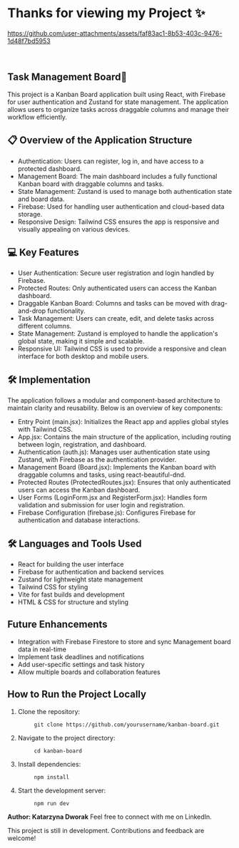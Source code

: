 # Thanks for viewing my Project ✨

https://github.com/user-attachments/assets/faf83ac1-8b53-403c-9476-1d48f7bd5953

<br />

## Task Management Board📝
This project is a Kanban Board application built using React, with Firebase for user authentication and Zustand for state management. The application allows users to organize tasks across draggable columns and manage their workflow efficiently.

## 📋 Overview of the Application Structure
* Authentication: Users can register, log in, and have access to a protected dashboard.
* Management Board: The main dashboard includes a fully functional Kanban board with draggable columns and tasks.
* State Management: Zustand is used to manage both authentication state and board data.
* Firebase: Used for handling user authentication and cloud-based data storage.
* Responsive Design: Tailwind CSS ensures the app is responsive and visually appealing on various devices.

## 💻 Key Features
* User Authentication: Secure user registration and login handled by Firebase.
* Protected Routes: Only authenticated users can access the Kanban dashboard.
* Draggable Kanban Board: Columns and tasks can be moved with drag-and-drop functionality.
* Task Management: Users can create, edit, and delete tasks across different columns.
* State Management: Zustand is employed to handle the application's global state, making it simple and scalable.
* Responsive UI: Tailwind CSS is used to provide a responsive and clean interface for both desktop and mobile users.

## 🛠️ Implementation
The application follows a modular and component-based architecture to maintain clarity and reusability. Below is an overview of key components:
* Entry Point (main.jsx): Initializes the React app and applies global styles with Tailwind CSS.
* App.jsx: Contains the main structure of the application, including routing between login, registration, and dashboard.
* Authentication (auth.js): Manages user authentication state using Zustand, with Firebase as the authentication provider.
* Management Board (Board.jsx): Implements the Kanban board with draggable columns and tasks, using react-beautiful-dnd.
* Protected Routes (ProtectedRoutes.jsx): Ensures that only authenticated users can access the Kanban dashboard.
* User Forms (LoginForm.jsx and RegisterForm.jsx): Handles form validation and submission for user login and registration.
* Firebase Configuration (firebase.js): Configures Firebase for authentication and database interactions.

## 🛠️ Languages and Tools Used
* React for building the user interface
* Firebase for authentication and backend services
* Zustand for lightweight state management
* Tailwind CSS for styling
* Vite for fast builds and development
* HTML & CSS for structure and styling

## Future Enhancements
* Integration with Firebase Firestore to store and sync Management board data in real-time
* Implement task deadlines and notifications
* Add user-specific settings and task history
* Allow multiple boards and collaboration features

## How to Run the Project Locally
1. Clone the repository:

            git clone https://github.com/yourusername/kanban-board.git

2. Navigate to the project directory:

            cd kanban-board

3. Install dependencies:

            npm install

4. Start the development server:

            npm run dev

**Author: Katarzyna Dworak**
Feel free to connect with me on LinkedIn.

This project is still in development. Contributions and feedback are welcome!


